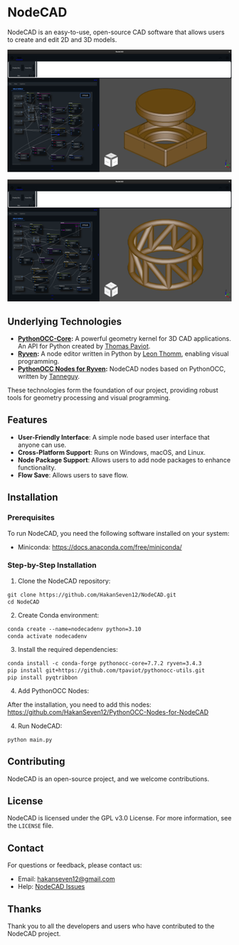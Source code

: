 # NodeCAD

NodeCAD is an easy-to-use, open-source CAD software that allows users to create and edit 2D and 3D models.


![example1](https://github.com/HakanSeven12/NodeCAD/blob/main/screenshots/example1.png)

![example2](https://github.com/HakanSeven12/NodeCAD/blob/main/screenshots/example2.png)

## Underlying Technologies

- **[PythonOCC-Core](https://github.com/tpaviot/pythonocc-core):** A powerful geometry kernel for 3D CAD applications. An API for Python created by [Thomas Paviot](https://github.com/tpaviot).
- **[Ryven](https://github.com/leon-thomm/Ryven):** A node editor written in Python by [Leon Thomm](https://github.com/leon-thomm), enabling visual programming.
- **[PythonOCC Nodes for Ryven](https://github.com/Tanneguydv/Pythonocc-nodes-for-Ryven):** NodeCAD nodes based on PythonOCC, written by [Tanneguy](https://github.com/Tanneguydv).

These technologies form the foundation of our project, providing robust tools for geometry processing and visual programming.

## Features

- **User-Friendly Interface**: A simple node based user interface that anyone can use.
- **Cross-Platform Support**: Runs on Windows, macOS, and Linux.
- **Node Package Support**: Allows users to add node packages to enhance functionality.
- **Flow Save**: Allows users to save flow.

## Installation

### Prerequisites

To run NodeCAD, you need the following software installed on your system:

- Miniconda: https://docs.anaconda.com/free/miniconda/

### Step-by-Step Installation

1. Clone the NodeCAD repository:
```
git clone https://github.com/HakanSeven12/NodeCAD.git
cd NodeCAD
```

2. Create Conda environment:
```
conda create --name=nodecadenv python=3.10
conda activate nodecadenv
```

3. Install the required dependencies:
```
conda install -c conda-forge pythonocc-core=7.7.2 ryven=3.4.3
pip install git+https://github.com/tpaviot/pythonocc-utils.git
pip install pyqtribbon
```

4. Add PythonOCC Nodes:

After the installation, you need to add this nodes: https://github.com/HakanSeven12/PythonOCC-Nodes-for-NodeCAD

4. Run NodeCAD:
```
python main.py
```

## Contributing

NodeCAD is an open-source project, and we welcome contributions.

## License

NodeCAD is licensed under the GPL v3.0 License. For more information, see the `LICENSE` file.

## Contact

For questions or feedback, please contact us:

- Email: [hakanseven12@gmail.com](mailto:email@example.com)
- Help: [NodeCAD Issues](https://github.com/HakanSeven12/NodeCAD/issues)

## Thanks

Thank you to all the developers and users who have contributed to the NodeCAD project.
